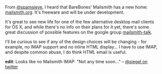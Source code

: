 <!--
.. title: From [@spamsieve](http://twitter.com/spa...
.. date: 2009/08/18 11:54
.. slug: from-spamsievehttptwitter-comspa
.. link:
.. description:
.. tags: email, freeware, mac, mailsmith
-->


From [@spamsieve](http://twitter.com/spamsieve), I heard that BareBones' Mailsmith has a new home:  [mailsmith.org](http://www.mailsmith.org). It's freeware and will be under development.

It's great to see new life for one of the few alternative desktop mail clients for OS X, and while there's no info on their plans for it yet, there's some great discussion of possible features on the google group [mailsmith-talk](http://groups.google.com/group/mailsmith-talk).

I'll be curious to see if any of the design choices will be changing - for example, no IMAP support and no inline HTML display... I have to use IMAP, and despite common abuse, I do think HTML email is useful.

**edit**: Looks like no Mailsmith IMAP: "Not any time soon…" – [@siegel on twitter](http://twitter.com/siegel/status/3386768085)
